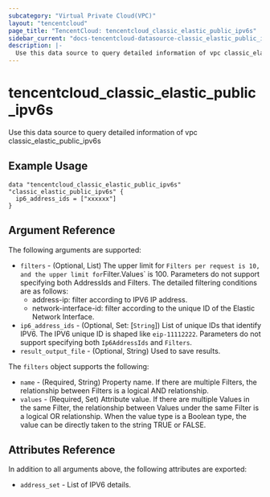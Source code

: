```yaml
---
subcategory: "Virtual Private Cloud(VPC)"
layout: "tencentcloud"
page_title: "TencentCloud: tencentcloud_classic_elastic_public_ipv6s"
sidebar_current: "docs-tencentcloud-datasource-classic_elastic_public_ipv6s"
description: |-
  Use this data source to query detailed information of vpc classic_elastic_public_ipv6s
---
```


# tencentcloud_classic_elastic_public_ipv6s

Use this data source to query detailed information of vpc classic_elastic_public_ipv6s

## Example Usage

```hcl
data "tencentcloud_classic_elastic_public_ipv6s" "classic_elastic_public_ipv6s" {
  ip6_address_ids = ["xxxxxx"]
}
```

## Argument Reference

The following arguments are supported:

* `filters` - (Optional, List) The upper limit for `Filters per request is 10, and the upper limit for`Filter.Values` is 100. Parameters do not support specifying both AddressIds and Filters. The detailed filtering conditions are as follows:
  - address-ip: filter according to IPV6 IP address.
  - network-interface-id: filter according to the unique ID of the Elastic Network Interface.
* `ip6_address_ids` - (Optional, Set: [`String`]) List of unique IDs that identify IPV6. The IPV6 unique ID is shaped like `eip-11112222`. Parameters do not support specifying both `Ip6AddressIds` and `Filters`.
* `result_output_file` - (Optional, String) Used to save results.

The `filters` object supports the following:

* `name` - (Required, String) Property name. If there are multiple Filters, the relationship between Filters is a logical AND relationship.
* `values` - (Required, Set) Attribute value. If there are multiple Values in the same Filter, the relationship between Values under the same Filter is a logical OR relationship. When the value type is a Boolean type, the value can be directly taken to the string TRUE or FALSE.

## Attributes Reference

In addition to all arguments above, the following attributes are exported:

* `address_set` - List of IPV6 details.


